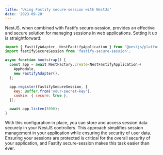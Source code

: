 ```yaml
---
title: 'Using Fastify secure-session with NestJs'
date: '2023-09-20'
---
```


NestJS, when combined with Fastify secure-session, provides an effective and secure solution for managing sessions in web applications. Setting it up is straightforward:

```js
import { FastifyAdapter, NestFastifyApplication } from '@nestjs/platform-fastify';
import fastifySecureSession from 'fastify-secure-session';

async function bootstrap() {
  const app = await NestFactory.create<NestFastifyApplication>(
    AppModule,
    new FastifyAdapter(),
  );

  app.register(fastifySecureSession, {
    key: Buffer.from('your-secret-key'),
    cookie: { secure: true },
  });

  await app.listen(3000);
}
```

With this configuration in place, you can store and access session data securely in your NestJS controllers. This approach simplifies session management in your application while ensuring the security of user data. Ensuring your sessions are protected is critical for the overall security of your application, and Fastify secure-session makes this task easier than ever.